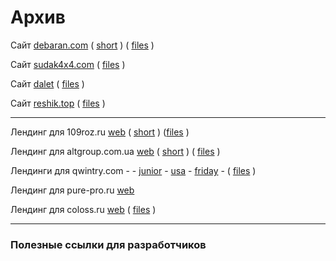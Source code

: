 # Архив


Сайт [debaran.com](https://sv-m.github.io/archive/debaran.com/) 
( [short](https://tinyurl.com/9xbpn83c) ) 
( [files](/archive/debaran.com) )

Сайт [sudak4x4.com](https://sv-m.github.io/archive/sudak4x4.com/) 
( [files](/archive/sudak4x4.com) )

Сайт [dalet](https://sv-m.github.io/archive/dalet.ru/)
( [files](/archive/dalet.ru) )

Сайт [reshik.top](https://sv-m.github.io/archive/reshik.top/)
( [files](/archive/reshik.top) )


----

Лендинг для 109roz.ru [web](https://sv-m.github.io/archive/109roz.ru/) 
( [short](https://tinyurl.com/yc7cr62r) ) 
([files](/archive/109roz.ru) )

Лендинг для altgroup.com.ua [web](https://sv-m.github.io/archive/altgroup.com.ua/) 
( [short](https://tinyurl.com/auh87nzj) ) 
( [files](/archive/altgroup.com.ua) )

Лендинги для qwintry.com - - 
[junior](https://sv-m.github.io/archive/qwintry.com/001/) -
[usa](https://sv-m.github.io/archive/qwintry.com/002/)  -
[friday](https://sv-m.github.io/archive/qwintry.com/003/) - ( [files](archive/qwintry.com) )

Лендинг для pure-pro.ru [web](https://sv-m.github.io/archive/pure-pro.ru/)

Лендинг для coloss.ru [web](https://sv-m.github.io/archive/coloss.ru/)
( [files](/archive/coloss.ru) )

----

### Полезные ссылки для разработчиков
